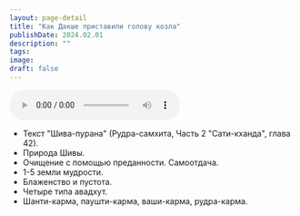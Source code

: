 ```yaml
---
layout: page-detail
title: "Как Дакше приставили голову козла"
publishDate: 2024.02.01
description: ""
tags:
image:
draft: false
---
```


<audio title="2024.02.01 - Как Дакше приставили голову козла.mp3" src="https://filer-api.advayta.org/v1.0/public/files/73989" controls=""></audio>

* Текст "Шива-пурана" (Рудра-самхита, Часть 2 "Сати-кханда", глава 42).
* Природа Шивы.
* Очищение с помощью преданности. Самоотдача.
* 1-5 земли мудрости.
* Блаженство и пустота.
* Четыре типа авадхут.
* Шанти-карма, паушти-карма, ваши-карма, рудра-карма.

  

